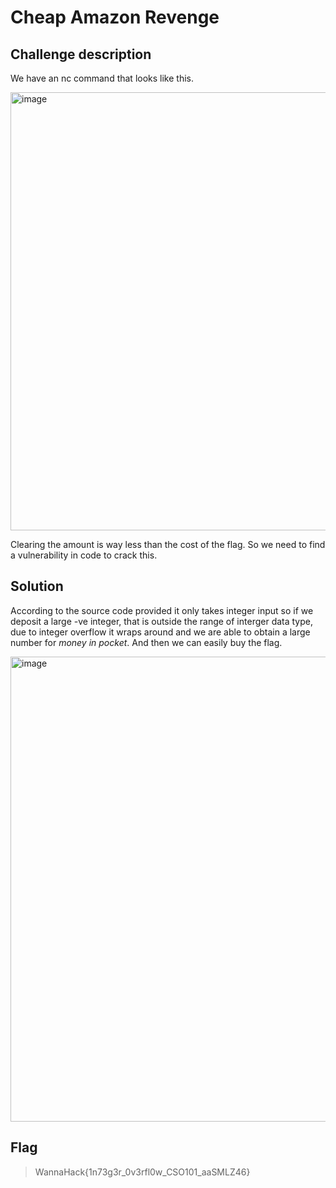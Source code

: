 # Cheap Amazon Revenge
## Challenge description
We have an nc command that looks like this.

<img width="701" alt="image" src="https://github.com/user-attachments/assets/2a53bef9-2ec8-4204-818d-fb515dbf2723" />

Clearing the amount is way less than the cost of the flag. So we need to find a vulnerability in code to crack this.

## Solution
According to the source code provided it only takes integer input so if we deposit a large -ve integer, that is outside the range of interger data type, due to integer overflow it wraps around and we are able to obtain a large number for _money in pocket_. And then we can easily buy the flag.

<img width="744" alt="image" src="https://github.com/user-attachments/assets/3421b4b7-2b71-420b-810c-4759e80f279b" />

## Flag
> WannaHack{1n73g3r_0v3rfl0w_CSO101_aaSMLZ46}
